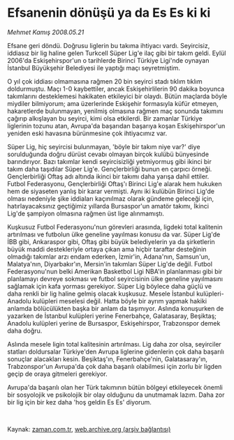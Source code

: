 # Efsanenin dönüşü ya da Es Es ki ki

*Mehmet Kamış 2008.05.21*

<tr><td class="metin" colspan="2" style="padding-top: 20px; padding-left: 5px; padding-right: 10px;">Efsane geri döndü. Doğrusu liglerin bu takıma ihtiyacı vardı. Seyircisiz, iddiasız bir lig haline gelen Turkcell Süper Lig'e ilaç gibi bir takım geldi. Eylül 2006'da Eskişehirspor'un o tarihlerde Birinci Türkiye Ligi'nde oynayan İstanbul Büyükşehir Belediyesi ile yaptığı maçı seyretmiştim.</td></tr><tr><td class="metin" colspan="2" style="padding-top: 20px; padding-left: 5px; padding-right: 10px;"><p>
 O yıl çok iddiası olmamasına rağmen 20 bin seyirci stadı tıklım tıklım doldurmuştu. Maçı 1-0 kaybettiler, ancak Eskişehirlilerin 90 dakika boyunca takımlarını desteklemesi hakikaten etkileyici bir olaydı. Bütün maçlarda böyle miydiler bilmiyorum; ama üzerlerinde Eskişehir formasıyla küfür etmeyen, hakaretlerde bulunmayan, yenilmiş olmasına rağmen maç sonunda takımını çağırıp alkışlayan bu seyirci, kimi olsa etkilerdi. Bir zamanlar Türkiye liglerinin tozunu atan, Avrupa'da başarıdan başarıya koşan Eskişehirspor'un yeniden eski havasına bürünmesine çok ihtiyacımız var.
<p>	Süper Lig, hiç seyircisi bulunmayan,  'böyle bir takım niye var?' diye sorulduğunda doğru dürüst cevabı olmayan birçok kulübü bünyesinde barındırıyor. Bazı takımlar kendi seyircisizliği yetmiyormuş gibi ikinci bir takım daha taşıdılar Süper Lig'e. Gençlerbirliği bunun en çarpıcı örneği. Gençlerbirliği Oftaş adı altında ikinci bir takımı daha yarışa dahil ettiler. Futbol Federasyonu, Gençlerbirliği Oftaş'ı Birinci Lig'e alarak hem hukuken hem de siyaseten yanlış bir karar vermişti. Aynı iki kulübün Birinci Lig'de olması nedeniyle şike iddiaları kaçınılmaz olarak gündeme geleceği için, hatırlayacaksınız geçtiğimiz yıllarda Bursaspor'un amatör takımı, İkinci Lig'de şampiyon olmasına rağmen üst lige alınmamıştı.
<p>	Kuşkusuz Futbol Federasyonu'nun görevleri arasında, ligdeki total kalitenin artırılması ve futbolun ülke geneline yayılması konusu da var. Süper Lig'de İBB gibi, Ankaraspor gibi, Oftaş gibi büyük belediyelerin ya da şirketlerin büyük maddi destekleriyle ortaya çıkan ama hiçbir taraftar desteğinin olmadığı takımlar arzı endam ederken, İzmir'in, Adana'nın, Samsun'un, Malatya'nın, Diyarbakır'ın, Mersin'in takımları Süper Lig'de değil. Futbol Federasyonu'nun belki Amerikan Basketbol Ligi NBA'in planlanması gibi bir planlamayı devreye sokması ve futbol seyircisinin ülke geneline yayılmasını sağlamak için kafa yorması gerekiyor. Süper Lig böylece daha güçlü ve daha renkli bir lig haline gelmiş olacak kuşkusuz. Mesele İstanbul kulüpleri-Anadolu kulüpleri meselesi değil. Hatta böyle bir ayrım yapmak hakiki anlamda bölücülükten başka bir anlam da taşımıyor. Aslında konuşurken de yazarken de İstanbul kulüpleri yerine Fenerbahçe, Galatasaray, Beşiktaş; Anadolu kulüpleri yerine de Bursaspor, Eskişehirspor, Trabzonspor demek daha doğru. 
<p>	Aslında mesele ligin total kalitesinin artırılması. Lig daha zor olsa, seyirciler statları doldursalar Türkiye'den Avrupa liglerine gidenlerin çok daha başarılı sonuçlar alacakları kesin. Beşiktaş'ın, Fenerbahçe'nin, Galatasaray'ın, Trabzonspor'un Avrupa'da çok daha başarılı olabilmesi için zorlu bir ligden geçip de oraya gitmeleri gerekiyor. 
<p>	Avrupa'da başarılı olan her Türk takımının bütün bölgeyi etkileyecek önemli bir sosyolojik ve psikolojik bir olay olduğunu da unutmamak lazım. Daha zor bir lig için bir kez daha 'hoş geldin Es Es' diyorum.
<p><br/></p></p></p></p></p></p></td></tr>

Kaynak: [zaman.com.tr](http://zaman.com.tr/yazar.do?yazino=692227), [web.archive.org (arşiv bağlantısı)](http://web.archive.org/web/20080531152935/http://www.zaman.com.tr:80/yazar.do?yazino=692227)
